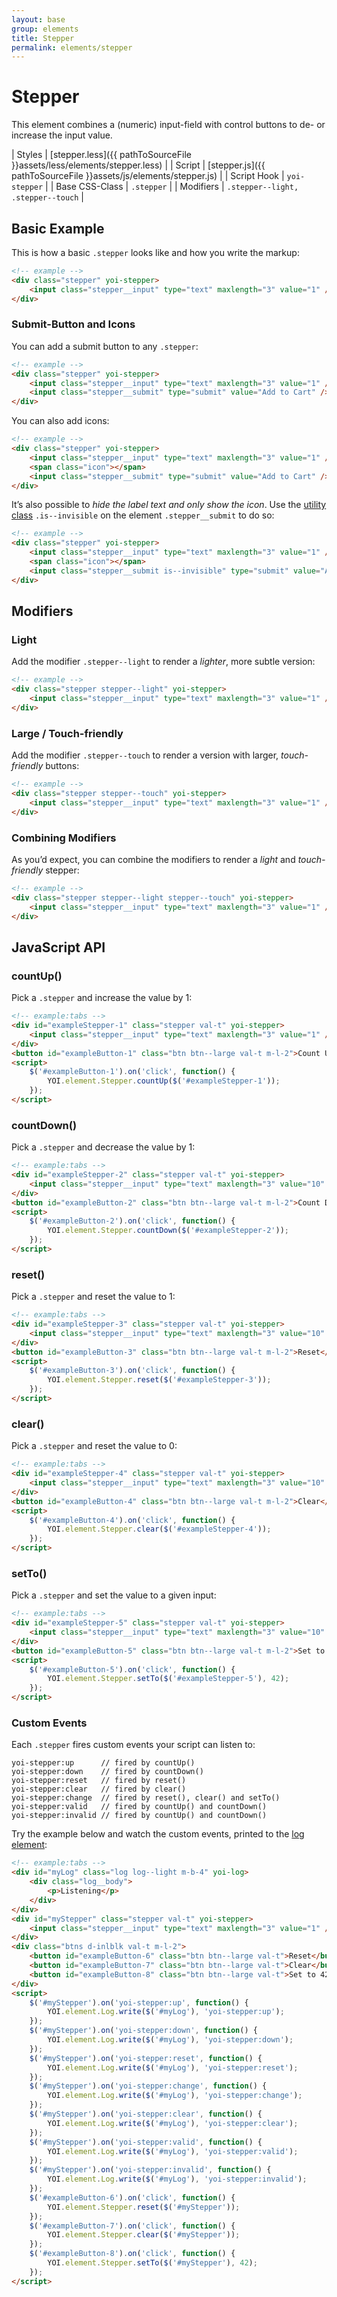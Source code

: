 ```yaml
---
layout: base
group: elements
title: Stepper
permalink: elements/stepper
---
```


# Stepper

<p class="intro">This element combines a (numeric) input-field with control buttons to de- or increase the input value.</p>

| Styles         | [stepper.less]({{ pathToSourceFile }}assets/less/elements/stepper.less) |
| Script         | [stepper.js]({{ pathToSourceFile }}assets/js/elements/stepper.js)       |
| Script Hook    | `yoi-stepper`                                                           |
| Base CSS-Class | `.stepper`                                                              |
| Modifiers      | `.stepper--light, .stepper--touch`                                      |

## Basic Example

This is how a basic `.stepper` looks like and how you write the markup:

```html
<!-- example -->
<div class="stepper" yoi-stepper>
    <input class="stepper__input" type="text" maxlength="3" value="1" />
</div>
```

### Submit-Button and Icons

You can add a submit button to any `.stepper`:

```html
<!-- example -->
<div class="stepper" yoi-stepper>
    <input class="stepper__input" type="text" maxlength="3" value="1" />
    <input class="stepper__submit" type="submit" value="Add to Cart" />
</div>
```

You can also add icons:

```html
<!-- example -->
<div class="stepper" yoi-stepper>
    <input class="stepper__input" type="text" maxlength="3" value="1" />
    <span class="icon"></span>
    <input class="stepper__submit" type="submit" value="Add to Cart" />
</div>
```

It’s also possible to *hide the label text and only show the icon*. Use the [utility class](utilities/visibility.html) `.is--invisible` on the element `.stepper__submit` to do so:

```html
<!-- example -->
<div class="stepper" yoi-stepper>
    <input class="stepper__input" type="text" maxlength="3" value="1" />
    <span class="icon"></span>
    <input class="stepper__submit is--invisible" type="submit" value="Add to Cart" />
</div>
```

## Modifiers

### Light

Add the modifier `.stepper--light` to render a *lighter*, more subtle version:

```html
<!-- example -->
<div class="stepper stepper--light" yoi-stepper>
    <input class="stepper__input" type="text" maxlength="3" value="1" />
</div>
```

### Large / Touch-friendly

Add the modifier `.stepper--touch` to render a version with larger, *touch-friendly* buttons:

```html
<!-- example -->
<div class="stepper stepper--touch" yoi-stepper>
    <input class="stepper__input" type="text" maxlength="3" value="1" />
</div>
```

### Combining Modifiers

As you’d expect, you can combine the modifiers to render a *light* and *touch-friendly* stepper:

```html
<!-- example -->
<div class="stepper stepper--light stepper--touch" yoi-stepper>
    <input class="stepper__input" type="text" maxlength="3" value="1" />
</div>
```

## JavaScript API

### countUp()

Pick a `.stepper` and increase the value by 1:

```html
<!-- example:tabs -->
<div id="exampleStepper-1" class="stepper val-t" yoi-stepper>
    <input class="stepper__input" type="text" maxlength="3" value="1" />
</div>
<button id="exampleButton-1" class="btn btn--large val-t m-l-2">Count Up</button>
<script>
    $('#exampleButton-1').on('click', function() {
        YOI.element.Stepper.countUp($('#exampleStepper-1'));
    });
</script>
```

### countDown()

Pick a `.stepper` and decrease the value by 1:

```html
<!-- example:tabs -->
<div id="exampleStepper-2" class="stepper val-t" yoi-stepper>
    <input class="stepper__input" type="text" maxlength="3" value="10" />
</div>
<button id="exampleButton-2" class="btn btn--large val-t m-l-2">Count Down</button>
<script>
    $('#exampleButton-2').on('click', function() {
        YOI.element.Stepper.countDown($('#exampleStepper-2'));
    });
</script>
```

### reset()

Pick a `.stepper` and reset the value to 1:

```html
<!-- example:tabs -->
<div id="exampleStepper-3" class="stepper val-t" yoi-stepper>
    <input class="stepper__input" type="text" maxlength="3" value="10" />
</div>
<button id="exampleButton-3" class="btn btn--large val-t m-l-2">Reset</button>
<script>
    $('#exampleButton-3').on('click', function() {
        YOI.element.Stepper.reset($('#exampleStepper-3'));
    });
</script>
```

### clear()

Pick a `.stepper` and reset the value to 0:

```html
<!-- example:tabs -->
<div id="exampleStepper-4" class="stepper val-t" yoi-stepper>
    <input class="stepper__input" type="text" maxlength="3" value="10" />
</div>
<button id="exampleButton-4" class="btn btn--large val-t m-l-2">Clear</button>
<script>
    $('#exampleButton-4').on('click', function() {
        YOI.element.Stepper.clear($('#exampleStepper-4'));
    });
</script>
```

### setTo()

Pick a `.stepper` and set the value to a given input:

```html
<!-- example:tabs -->
<div id="exampleStepper-5" class="stepper val-t" yoi-stepper>
    <input class="stepper__input" type="text" maxlength="3" value="10" />
</div>
<button id="exampleButton-5" class="btn btn--large val-t m-l-2">Set to 42</button>
<script>
    $('#exampleButton-5').on('click', function() {
        YOI.element.Stepper.setTo($('#exampleStepper-5'), 42);
    });
</script>
```

### Custom Events

Each `.stepper` fires custom events your script can listen to:

```
yoi-stepper:up      // fired by countUp()
yoi-stepper:down    // fired by countDown()
yoi-stepper:reset   // fired by reset()
yoi-stepper:clear   // fired by clear()
yoi-stepper:change  // fired by reset(), clear() and setTo()
yoi-stepper:valid   // fired by countUp() and countDown()
yoi-stepper:invalid // fired by countUp() and countDown()
```

Try the example below and watch the custom events, printed to the [log element](elements/log.html):

```html
<!-- example:tabs -->
<div id="myLog" class="log log--light m-b-4" yoi-log>
    <div class="log__body">
        <p>Listening</p>
    </div>
</div>
<div id="myStepper" class="stepper val-t" yoi-stepper>
    <input class="stepper__input" type="text" maxlength="3" value="1" />
</div>
<div class="btns d-inlblk val-t m-l-2">
    <button id="exampleButton-6" class="btn btn--large val-t">Reset</button>
    <button id="exampleButton-7" class="btn btn--large val-t">Clear</button>
    <button id="exampleButton-8" class="btn btn--large val-t">Set to 42</button>
</div>
<script>
    $('#myStepper').on('yoi-stepper:up', function() {
        YOI.element.Log.write($('#myLog'), 'yoi-stepper:up');
    });
    $('#myStepper').on('yoi-stepper:down', function() {
        YOI.element.Log.write($('#myLog'), 'yoi-stepper:down');
    });
    $('#myStepper').on('yoi-stepper:reset', function() {
        YOI.element.Log.write($('#myLog'), 'yoi-stepper:reset');
    });
    $('#myStepper').on('yoi-stepper:change', function() {
        YOI.element.Log.write($('#myLog'), 'yoi-stepper:change');
    });
    $('#myStepper').on('yoi-stepper:clear', function() {
        YOI.element.Log.write($('#myLog'), 'yoi-stepper:clear');
    });
    $('#myStepper').on('yoi-stepper:valid', function() {
        YOI.element.Log.write($('#myLog'), 'yoi-stepper:valid');
    });
    $('#myStepper').on('yoi-stepper:invalid', function() {
        YOI.element.Log.write($('#myLog'), 'yoi-stepper:invalid');
    });
    $('#exampleButton-6').on('click', function() {
        YOI.element.Stepper.reset($('#myStepper'));
    });
    $('#exampleButton-7').on('click', function() {
        YOI.element.Stepper.clear($('#myStepper'));
    });
    $('#exampleButton-8').on('click', function() {
        YOI.element.Stepper.setTo($('#myStepper'), 42);
    });
</script>
```
